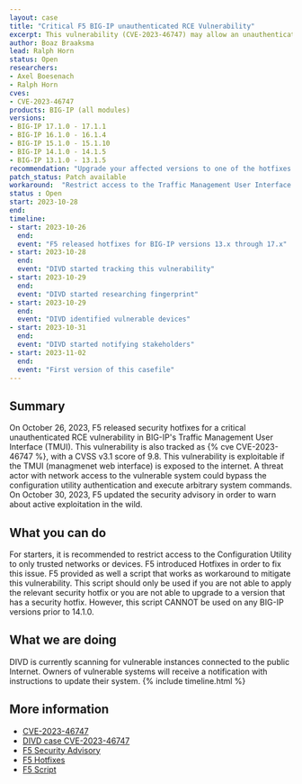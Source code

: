 ```yaml
---
layout: case
title: "Critical F5 BIG-IP unauthenticated RCE Vulnerability"
excerpt: This vulnerability (CVE-2023-46747) may allow an unauthenticated adversary with network access to the BIG-IP system through the management port and/or self IP addresses to execute arbitrary system commands."
author: Boaz Braaksma
lead: Ralph Horn
status: Open
researchers:
- Axel Boesenach
- Ralph Horn
cves:
- CVE-2023-46747
products: BIG-IP (all modules)
versions:
- BIG-IP 17.1.0 - 17.1.1
- BIG-IP 16.1.0 - 16.1.4
- BIG-IP 15.1.0 - 15.1.10
- BIG-IP 14.1.0 - 14.1.5
- BIG-IP 13.1.0 - 13.1.5
recommendation: "Upgrade your affected versions to one of the hotfixes listed by F5 in their Security Advisory."
patch_status: Patch available
workaround:  "Restrict access to the Traffic Management User Interface (TMUI) from the internet."
status : Open
start: 2023-10-28
end:
timeline:
- start: 2023-10-26
  end:
  event: "F5 released hotfixes for BIG-IP versions 13.x through 17.x"
- start: 2023-10-28
  end:
  event: "DIVD started tracking this vulnerability"
- start: 2023-10-29
  end:
  event: "DIVD started researching fingerprint"
- start: 2023-10-29
  end:
  event: "DIVD identified vulnerable devices"
- start: 2023-10-31
  end:
  event: "DIVD started notifying stakeholders"
- start: 2023-11-02
  end:
  event: "First version of this casefile"
---
```

## Summary
On October 26, 2023, F5 released security hotfixes for a critical unauthenticated RCE vulnerability in BIG-IP's Traffic Management User Interface (TMUI). This vulnerability is also tracked as {% cve CVE-2023-46747 %}, with a CVSS v3.1 score of 9.8. This vulnerability is exploitable if the TMUI (managmenet web interface) is exposed to the internet. A threat actor with network access to the vulnerable system could bypass the configuration utility authentication and execute arbitrary system commands. On October 30, 2023, F5 updated the security advisory in order to warn about active exploitation in the wild.
## What you can do
For starters, it is recommended to restrict access to the Configuration Utility to only trusted networks or devices. F5 introduced Hotfixes in order to fix this issue. F5 provided as well a script that works as workaround to mitigate this vulnerability. This script should only be used if you are not able to apply the relevant security hotfix or you are not able to upgrade to a version that has a security hotfix. However, this script CANNOT be used on any BIG-IP versions prior to 14.1.0.
## What we are doing
DIVD is currently scanning for vulnerable instances connected to the public Internet. Owners of vulnerable systems will receive a notification with instructions to update their system.
{% include timeline.html %}
## More information
* [CVE-2023-46747](https://nvd.nist.gov/vuln/detail/CVE-2023-46747)
* [DIVD case CVE-2023-46747](https://csirt.divd.nl/csirt-divd-nl/cases/DIVD-2023-00040/)
* [F5 Security Advisory](https://my.f5.com/manage/s/article/K000137353)
* [F5 Hotfixes](https://account.f5.com/myf5)
* [F5 Script](https://account.f5.com/myf5)
